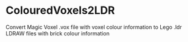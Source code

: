 # ColouredVoxels2LDR
Convert Magic Voxel .vox file with voxel colour information to Lego .ldr LDRAW files with brick colour information
